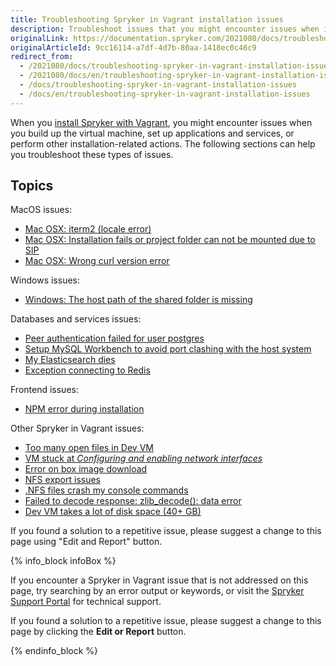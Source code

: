 ```yaml
---
title: Troubleshooting Spryker in Vagrant installation issues
description: Troubleshoot issues that you might encounter issues when installing Spryker with Vagrant
originalLink: https://documentation.spryker.com/2021080/docs/troubleshooting-spryker-in-vagrant-installation-issues
originalArticleId: 9cc16114-a7df-4d7b-80aa-1418ec0c46c9
redirect_from:
  - /2021080/docs/troubleshooting-spryker-in-vagrant-installation-issues
  - /2021080/docs/en/troubleshooting-spryker-in-vagrant-installation-issues
  - /docs/troubleshooting-spryker-in-vagrant-installation-issues
  - /docs/en/troubleshooting-spryker-in-vagrant-installation-issues
---
```


When you [install Spryker with Vagrant](/docs/scos/dev/developer-guides/{{page.version}}/installation/installing-spryker-with-vagrant/b2b-or-b2c-demo-shop-installation-mac-os-or-linux-with-development-virtual-machine.html), you might encounter issues when you build up the virtual machine, set up applications and services, or perform other installation-related actions. The following sections can help you troubleshoot these types of issues.

## Topics

MacOS issues:
  * [Mac OSX: iterm2 (locale error)](/docs/scos/dev/developer-guides/{{page.version}}/troubleshooting/spryker-in-vagrant-issues/macos-issues/mac-osx-iterm2-locale-error.html)
  * [Mac OSX: Installation fails or project folder can not be mounted due to SIP](/docs/scos/dev/developer-guides/{{page.version}}/troubleshooting/spryker-in-vagrant-issues/macos-issues/mac-osx-installation-fails-or-project-folder-can-not-be-mounted-due-to-sip.html)
  * [Mac OSX: Wrong curl version error](/docs/scos/dev/developer-guides/{{page.version}}/troubleshooting/spryker-in-vagrant-issues/macos-issues/mac-osx-wrong-curl-version-error.html)

Windows issues:
  * [Windows: The host path of the shared folder is missing](/docs/scos/dev/developer-guides/{{page.version}}/troubleshooting/spryker-in-vagrant-issues/windows-issues/windows-the-host-path-of-the-shared-folder-is-missing.html)

Databases and services issues:
  * [Peer authentication failed for user postgres](/docs/scos/dev/developer-guides/{{page.version}}/troubleshooting/spryker-in-vagrant-issues/databases-and-services-issues/peer-authentication-failed-for-user-postgres.html)
  * [Setup MySQL Workbench to avoid port clashing with the host system](/docs/scos/dev/developer-guides/{{page.version}}/troubleshooting/spryker-in-vagrant-issues/databases-and-services-issues/setup-mysql-workbench-to-avoid-port-clashing-with-the-host-system.html)
  * [My Elasticsearch dies](/docs/scos/dev/developer-guides/{{page.version}}/troubleshooting/spryker-in-vagrant-issues/databases-and-services-issues/my-elasticsearch-dies.html)
  * [Exception connecting to Redis](/docs/scos/dev/developer-guides/{{page.version}}/troubleshooting/spryker-in-vagrant-issues/databases-and-services-issues/exception-connecting-to-redis.html)

Frontend issues:
  * [NPM error during installation](/docs/scos/dev/developer-guides/{{page.version}}/troubleshooting/spryker-in-vagrant-issues/frontend-issues/npm-error-during-installation.html)

Other Spryker in Vagrant issues:
  * [Too many open files in Dev VM](/docs/scos/dev/developer-guides/{{page.version}}/troubleshooting/spryker-in-vagrant-issues/other-spryker-in-vagrant-issues/too-many-open-files-in-dev-vm.html)
  * [VM stuck at *Configuring and enabling network interfaces*](/docs/scos/dev/developer-guides/{{page.version}}/troubleshooting/spryker-in-vagrant-issues/other-spryker-in-vagrant-issues/vm-stuck-at-configuring-and-enabling-network-interfaces.html)
  * [Error on box image download](/docs/scos/dev/developer-guides/{{page.version}}/troubleshooting/spryker-in-vagrant-issues/other-spryker-in-vagrant-issues/error-on-box-image-download.html)
  * [NFS export issues](/docs/scos/dev/developer-guides/{{page.version}}/troubleshooting/spryker-in-vagrant-issues/other-spryker-in-vagrant-issues/nfs-export-issues.html)
  * [.NFS files crash my console commands](/docs/scos/dev/developer-guides/{{page.version}}/troubleshooting/spryker-in-vagrant-issues/other-spryker-in-vagrant-issues/.nfs-files-crash-my-console-commands.html)
  * [Failed to decode response: zlib_decode(): data error](/docs/scos/dev/developer-guides/{{page.version}}/troubleshooting/spryker-in-vagrant-issues/other-spryker-in-vagrant-issues/failed-to-decode-response-zlib-decode-data-error.html)
  * [Dev VM takes a lot of disk space (40+ GB)](/docs/scos/dev/developer-guides/{{page.version}}/troubleshooting/spryker-in-vagrant-issues/other-spryker-in-vagrant-issues/dev-vm-takes-a-lot-of-disk-space-40-gb.html)


If you found a solution to a repetitive issue, please suggest a change to this page using "Edit and Report" button.

{% info_block infoBox %}

If you encounter a Spryker in Vagrant issue that is not addressed on this page, try searching by an error output or keywords, or visit the [Spryker Support Portal](https://spryker.force.com/support/s/) for technical support.

If you found a solution to a repetitive issue, please suggest a change to this page by clicking the **Edit or Report** button.

{% endinfo_block %}

